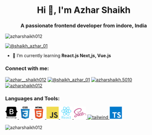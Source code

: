 <h1 align="center">Hi 👋, I'm Azhar Shaikh</h1>
<h3 align="center">A passionate frontend developer from indore, India</h3>

<p align="left"> <img src="https://komarev.com/ghpvc/?username=azharshaikh012&label=Profile%20views&color=0e75b6&style=flat" alt="azharshaikh012" /> </p>

<p align="left"> <a href="https://twitter.com/@shaikh_azhar_01" target="blank"><img src="https://img.shields.io/twitter/follow/@shaikh_azhar_01?logo=twitter&style=for-the-badge" alt="@shaikh_azhar_01" /></a> </p>

- 🌱 I’m currently learning **React.js Next,js, Vue.js**

<h3 align="left">Connect with me:</h3>
<p align="left">
<a href="https://dev.to/azhar__shaikh012" target="blank"><img align="center" src="https://raw.githubusercontent.com/rahuldkjain/github-profile-readme-generator/master/src/images/icons/Social/devto.svg" alt="azhar__shaikh012" height="30" width="40" /></a>
<a href="https://twitter.com/@shaikh_azhar_01" target="blank"><img align="center" src="https://raw.githubusercontent.com/rahuldkjain/github-profile-readme-generator/master/src/images/icons/Social/twitter.svg" alt="@shaikh_azhar_01" height="30" width="40" /></a>
<a href="https://linkedin.com/in/azharshaikh.5010" target="blank"><img align="center" src="https://raw.githubusercontent.com/rahuldkjain/github-profile-readme-generator/master/src/images/icons/Social/linked-in-alt.svg" alt="azharshaikh.5010" height="30" width="40" /></a>
<a href="https://fb.com/azharshaikh012" target="blank"><img align="center" src="https://raw.githubusercontent.com/rahuldkjain/github-profile-readme-generator/master/src/images/icons/Social/facebook.svg" alt="azharshaikh012" height="30" width="40" /></a>
</p>

<h3 align="left">Languages and Tools:</h3>
<p align="left"> <a href="https://getbootstrap.com" target="_blank" rel="noreferrer"> <img src="https://raw.githubusercontent.com/devicons/devicon/master/icons/bootstrap/bootstrap-plain-wordmark.svg" alt="bootstrap" width="40" height="40"/> </a> <a href="https://www.w3schools.com/css/" target="_blank" rel="noreferrer"> <img src="https://raw.githubusercontent.com/devicons/devicon/master/icons/css3/css3-original-wordmark.svg" alt="css3" width="40" height="40"/> </a> <a href="https://www.w3.org/html/" target="_blank" rel="noreferrer"> <img src="https://raw.githubusercontent.com/devicons/devicon/master/icons/html5/html5-original-wordmark.svg" alt="html5" width="40" height="40"/> </a> <a href="https://developer.mozilla.org/en-US/docs/Web/JavaScript" target="_blank" rel="noreferrer"> <img src="https://raw.githubusercontent.com/devicons/devicon/master/icons/javascript/javascript-original.svg" alt="javascript" width="40" height="40"/> </a> <a href="https://reactjs.org/" target="_blank" rel="noreferrer"> <img src="https://raw.githubusercontent.com/devicons/devicon/master/icons/react/react-original-wordmark.svg" alt="react" width="40" height="40"/> </a> <a href="https://sass-lang.com" target="_blank" rel="noreferrer"> <img src="https://raw.githubusercontent.com/devicons/devicon/master/icons/sass/sass-original.svg" alt="sass" width="40" height="40"/> </a> <a href="https://tailwindcss.com/" target="_blank" rel="noreferrer"> <img src="https://www.vectorlogo.zone/logos/tailwindcss/tailwindcss-icon.svg" alt="tailwind" width="40" height="40"/> </a> <a href="https://www.typescriptlang.org/" target="_blank" rel="noreferrer"> <img src="https://raw.githubusercontent.com/devicons/devicon/master/icons/typescript/typescript-original.svg" alt="typescript" width="40" height="40"/> </a> </p>

<p><img align="center" src="https://github-readme-stats.vercel.app/api/top-langs?username=azharshaikh012&show_icons=true&locale=en&layout=compact" alt="azharshaikh012" /></p>
